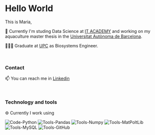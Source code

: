 # Hello World

This is Maria,

  🌱 Currently I'm studing Data Science at [IT ACADEMY](https://www.barcelonactiva.cat/es/itacademy) and working on my aquaculture master thesis in the       [Universitat Autònoma de Barcelona](https://www.uab.cat/web/universitat-autonoma-de-barcelona-1345467954774.html).

  👩🏼‍🎓 Graduate at [UPC](https://eeabb.upc.edu/en?set_language=en) as Biosystems Engineer.
  
  <br/>
  
### Contact 

📫 You can reach me in [Linkedin](https://www.linkedin.com/in/maria-hortig%C3%BCela-mateo-216991202/)

  <br/>
  
### Technology and tools

⚙ Currently I work using

![Code-Python](https://camo.githubusercontent.com/0aa4d007f08bfe2aba0a189453ff4fd2c12d728ad5ad3e17e8e272df4d7d84fc/68747470733a2f2f696d672e736869656c64732e696f2f62616467652f436f64652d507974686f6e2d696e666f726d6174696f6e616c3f7374796c653d666c6174266c6f676f3d707974686f6e266c6f676f436f6c6f723d776869746526636f6c6f723d79656c6c6f77) ![Tools-Pandas](https://camo.githubusercontent.com/ea0a01d626a90b7e1f2328cfb01754d256e9ffbe2f9301793b1df568743f81bb/68747470733a2f2f696d672e736869656c64732e696f2f62616467652f546f6f6c732d50616e6461732d696e666f726d6174696f6e616c3f7374796c653d666c6174266c6f676f3d70616e646173266c6f676f436f6c6f723d776869746526636f6c6f723d626c7565)
![Tools-Numpy](https://camo.githubusercontent.com/a000d89912ed7c67fbad2b15bd4952401f9a1e01c9d08b5f5152af6024c721b3/68747470733a2f2f696d672e736869656c64732e696f2f62616467652f546f6f6c732d4e756d50792d696e666f726d6174696f6e616c3f7374796c653d666c6174266c6f676f3d6e756d7079266c6f676f436f6c6f723d776869746526636f6c6f723d626c7565)
![Tools-MatPoltLib](https://camo.githubusercontent.com/ff14be04d46229ce76a76b22f5917c7011e00cf8f9b07457c8aa2cdf10c5e1a1/68747470733a2f2f696d672e736869656c64732e696f2f62616467652f546f6f6c732d4d6174706c6f746c69622d696e666f726d6174696f6e616c3f7374796c653d666c6174266c6f676f3d6d6174706c6f746c6962266c6f676f436f6c6f723d776869746526636f6c6f723d626c7565)
![Tools-MySQL](https://camo.githubusercontent.com/b24c33b2586a74574dfb6c3b9e1811a34039189ee378cdf56babc6c0660e1a22/68747470733a2f2f696d672e736869656c64732e696f2f62616467652f2d4d7953514c2d4632393131313f7374796c653d666c6174266c6f676f3d6d7973716c266c6f676f436f6c6f723d464646464646)
![Tools-GitHub](https://camo.githubusercontent.com/e6827ddacb39b17e677eaffdae6995da1cc09076e4d50f2b816d2758873f438c/687474703a2f2f696d672e736869656c64732e696f2f62616467652f2d4769746875622d3030303030303f7374796c653d666c6174266c6f676f3d676974687562266c6f676f436f6c6f723d464646464646)

